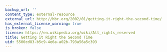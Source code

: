 ```yaml
---
backup_url: ''
content_type: external-resource
external_url: http://hbr.org/2002/01/getting-it-right-the-second-time/
has_external_license_warning: true
is_broken: false
license: https://en.wikipedia.org/wiki/All_rights_reserved
title: Getting it Right the Second Time
uid: 5500cd83-b5c9-4e6a-a02b-793a56a5c393
---
```

